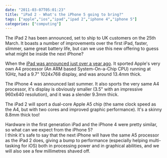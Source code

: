 ```yaml
---
date: "2011-03-07T05:01:23"
title: "iPad 2 - What's the iPhone 5 going to bring?"
tags: ["apple","ios","ipad","ipad 2","iphone 4","iphone 5"]
categories: ["computing"]
---
```


The iPad 2 has been announced, set to ship to UK customers on the 25th March.  It boasts a number of improvements over the first iPad, faster, slimmer, same great battery life, but can we use this new offering to guess what might be inside the next iPhone?
<!--more-->
When the [iPad was announced just over a year ago][1].  It sported Apple's very own A4 processor (An ARM based System-On-a-Chip CPU) running at 1GHz, had a 9.7" 1024x768 display, and was around 13.4mm thick.

The iPhone 4 was announced last summer.  It also sports the very same A4 processor, it's display is obviously smaller (3.5" with an impressive 960x640 resolution), and it was a slender 9.3mm thick.

The iPad 2 will sport a dual-core Apple A5 chip (the same clock speed as the A4, but with two cores and improved graphic performance).  It's a skinny 8.8mm thick too!

Hardware in the first generation iPad and the iPhone 4 were pretty similar, so what can we expect from the iPhone 5?<br />
I think it's safe to say that the next iPhone will have the same A5 processor as the iPad 2 does, giving a bump to performance (especially helping multi-tasking for iOS) both in processing power and in graphical abilities, and we will also see a few millimetres shaved off.

  [1]: /2010/01/31/apple-ipad/
